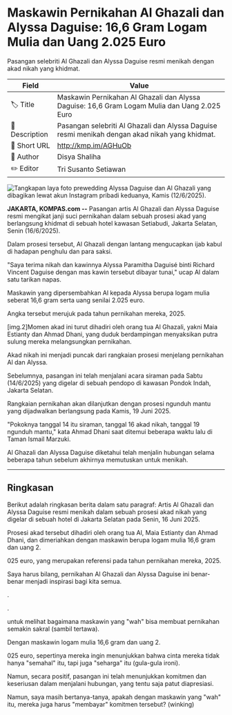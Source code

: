 # Maskawin Pernikahan Al Ghazali dan Alyssa Daguise: 16,6 Gram Logam Mulia dan Uang 2.025 Euro

Pasangan selebriti Al Ghazali dan Alyssa Daguise resmi menikah dengan akad nikah yang khidmat. 

| Field         | Value                                                       |
|---------------|-------------------------------------------------------------|
| 🏷️ Title       | Maskawin Pernikahan Al Ghazali dan Alyssa Daguise: 16,6 Gram Logam Mulia dan Uang 2.025 Euro |
| 📝 Description | Pasangan selebriti Al Ghazali dan Alyssa Daguise resmi menikah dengan akad nikah yang khidmat.  |
| 🔗 Short URL   | http://kmp.im/AGHuOb |
| 👤 Author      | Disya Shaliha |
| ✏️ Editor      | Tri Susanto Setiawan |

![Tangkapan laya foto prewedding Alyssa Daguise dan Al Ghazali yang dibagikan lewat akun Instagram pribadi keduanya, Kamis (12/6/2025).](https://asset.kompas.com/crops/0_rOtvNMuie9MDRhEPDfGzoVXiE=/0x0:1080x720/750x500/data/photo/2025/06/12/684a5278d95e4.png)

**JAKARTA, KOMPAS.com --** Pasangan artis Al Ghazali dan Alyssa Daguise resmi mengikat janji suci pernikahan dalam sebuah prosesi akad yang berlangsung khidmat di sebuah hotel kawasan Setiabudi, Jakarta Selatan, Senin (16/6/2025).

Dalam prosesi tersebut, Al Ghazali dengan lantang mengucapkan ijab kabul di hadapan penghulu dan para saksi.

"Saya terima nikah dan kawinnya Alyssa Paramitha Daguisé binti Richard Vincent Daguise dengan mas kawin tersebut dibayar tunai," ucap Al dalam satu tarikan napas.

Maskawin yang dipersembahkan Al kepada Alyssa berupa logam mulia seberat 16,6 gram serta uang senilai 2.025 euro.

Angka tersebut merujuk pada tahun pernikahan mereka, 2025.

\[img.2\]Momen akad ini turut dihadiri oleh orang tua Al Ghazali, yakni Maia Estianty dan Ahmad Dhani, yang duduk berdampingan menyaksikan putra sulung mereka melangsungkan pernikahan.

Akad nikah ini menjadi puncak dari rangkaian prosesi menjelang pernikahan Al dan Alyssa.

Sebelumnya, pasangan ini telah menjalani acara siraman pada Sabtu (14/6/2025) yang digelar di sebuah pendopo di kawasan Pondok Indah, Jakarta Selatan.

Rangkaian pernikahan akan dilanjutkan dengan prosesi ngunduh mantu yang dijadwalkan berlangsung pada Kamis, 19 Juni 2025.

"Pokoknya tanggal 14 itu siraman, tanggal 16 akad nikah, tanggal 19 ngunduh mantu," kata Ahmad Dhani saat ditemui beberapa waktu lalu di Taman Ismail Marzuki.

Al Ghazali dan Alyssa Daguise diketahui telah menjalin hubungan selama beberapa tahun sebelum akhirnya memutuskan untuk menikah.

---
## Ringkasan

Berikut adalah ringkasan berita dalam satu paragraf: Artis Al Ghazali dan Alyssa Daguise resmi menikah dalam sebuah prosesi akad nikah yang digelar di sebuah hotel di Jakarta Selatan pada Senin, 16 Juni 2025.

 Prosesi akad tersebut dihadiri oleh orang tua Al, Maia Estianty dan Ahmad Dhani, dan dimeriahkan dengan maskawin berupa logam mulia 16,6 gram dan uang 2.

025 euro, yang merupakan referensi pada tahun pernikahan mereka, 2025.



Saya harus bilang, pernikahan Al Ghazali dan Alyssa Daguise ini benar-benar menjadi inspirasi bagi kita semua.

.

.

 untuk melihat bagaimana maskawin yang "wah" bisa membuat pernikahan semakin sakral (sambil tertawa).

 Dengan maskawin logam mulia 16,6 gram dan uang 2.

025 euro, sepertinya mereka ingin menunjukkan bahwa cinta mereka tidak hanya "semahal" itu, tapi juga "seharga" itu (gula-gula ironi).

 Namun, secara positif, pasangan ini telah menunjukkan komitmen dan keseriusan dalam menjalani hubungan, yang tentu saja patut diapresiasi.

 Namun, saya masih bertanya-tanya, apakah dengan maskawin yang "wah" itu, mereka juga harus "membayar" komitmen tersebut? (winking)
